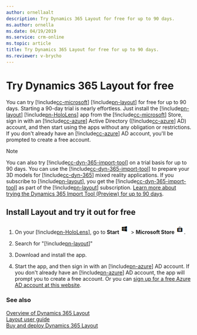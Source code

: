 ```yaml
---
author: ornellaalt
description: Try Dynamics 365 Layout for free for up to 90 days.
ms.author: ornella
ms.date: 04/19/2019
ms.service: crm-online
ms.topic: article
title: Try Dynamics 365 Layout for free for up to 90 days.
ms.reviewer: v-brycho
---
```


# Try Dynamics 365 Layout for free

You can try [!include[cc-microsoft](../includes/cc-microsoft.md)] [!include[pn-layout](../includes/pn-layout.md)] for free for up to 90 days. Starting a 90-day trial is nearly effortless. Just install 
the [!include[pn-layout](../includes/pn-layout.md)] [!include[pn-HoloLens](../includes/pn-HoloLens.md)] app from the [!include[cc-microsoft](../includes/cc-microsoft.md)] Store, sign in with an [!include[cc-azure](../includes/cc-azure.md)] Active Directory ([!include[cc-azure](../includes/cc-azure.md)] AD) account, and then start using the apps without any obligation or restrictions. If you don't already have an [!include[cc-azure](../includes/cc-azure.md)] AD account, you'll be prompted to create a free account.

> [!NOTE]
> You can also try [!include[cc-dyn-365-import-tool](../includes/cc-dyn-365-import-tool.md)] on a trial basis for up to 90 days. You can use the [!include[cc-dyn-365-import-tool](../includes/cc-dyn-365-import-tool.md)] to prepare your 3D models for [!include[cc-dyn-365](../includes/cc-dyn-365.md)] mixed reality applications. If you subscribe to [!include[pn-layout](../includes/pn-layout.md)], you get the [!include[cc-dyn-365-import-tool](../includes/cc-dyn-365-import-tool.md)] as part of the [!include[pn-layout](../includes/pn-layout.md)] subscription. [Learn more about trying the Dynamics 365 Import Tool (Preview) for up to 90 days](https://docs.microsoft.com/en-us/dynamics365/mixed-reality/import-tool/try-import-tool-free).

## Install Layout and try it out for free

1. On your [!include[pn-HoloLens](../includes/pn-HoloLens.md)], go to **Start** ![Start](media/d2a2ae5e90bdd0e0642abb5458af1016.png "Start") \> **Microsoft Store** ![Microsoft Store](media/2ac602b5a7855d312f3e7d924732acca.png "Microsoft Store").

2. Search for "[!include[pn-layout](../includes/pn-layout.md)]"

3. Download and install the app.

4. Start the app, and then sign in with an [!include[pn-azure](../includes/pn-azure.md)] AD account. If you don't already have an [!include[pn-azure](../includes/pn-azure.md)] AD account, the app will prompt you to 
create a free account. Or you can [sign up for a free Azure AD account at this website](https://docs.microsoft.com/en-us/azure/active-directory/fundamentals/active-directory-access-create-new-tenant). 

### See also

[Overview of Dynamics 365 Layout](index.md)<br>
[Layout user guide](user-guide.md)<br>
[Buy and deploy Dynamics 365 Layout](buy-and-deploy-layout.md)

